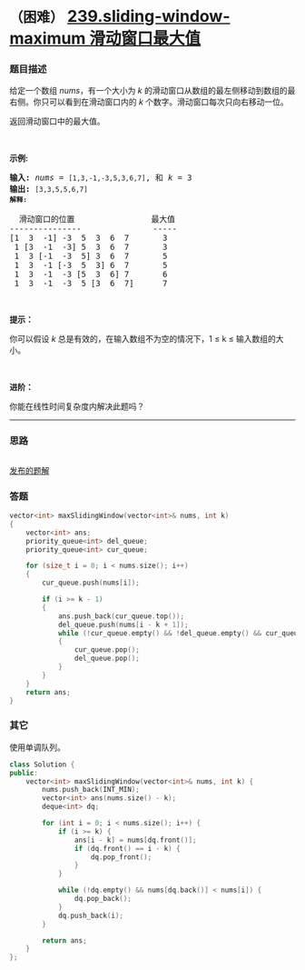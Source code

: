 # `（困难）` [239.sliding-window-maximum 滑动窗口最大值](https://leetcode-cn.com/problems/sliding-window-maximum/)

### 题目描述
<p>给定一个数组 <em>nums</em>，有一个大小为&nbsp;<em>k&nbsp;</em>的滑动窗口从数组的最左侧移动到数组的最右侧。你只可以看到在滑动窗口内的 <em>k</em>&nbsp;个数字。滑动窗口每次只向右移动一位。</p>
<p>返回滑动窗口中的最大值。</p>
<p>&nbsp;</p>
<p><strong>示例:</strong></p>
<pre><strong>输入:</strong> <em>nums</em> = <code>[1,3,-1,-3,5,3,6,7]</code>, 和 <em>k</em> = 3
<strong>输出: </strong><code>[3,3,5,5,6,7] 
<strong>解释: 
</strong></code>
  滑动窗口的位置                最大值
---------------               -----
[1  3  -1] -3  5  3  6  7       3
 1 [3  -1  -3] 5  3  6  7       3
 1  3 [-1  -3  5] 3  6  7       5
 1  3  -1 [-3  5  3] 6  7       5
 1  3  -1  -3 [5  3  6] 7       6
 1  3  -1  -3  5 [3  6  7]      7</pre>

<p>&nbsp;</p>
<p><strong>提示：</strong></p>
<p>你可以假设 <em>k </em>总是有效的，在输入数组不为空的情况下，1 ≤ k ≤&nbsp;输入数组的大小。</p>
<p>&nbsp;</p>
<p><strong>进阶：</strong></p>
<p>你能在线性时间复杂度内解决此题吗？</p>

---
### 思路
```

```

[发布的题解](https://leetcode-cn.com/problems/sliding-window-maximum/solution/239-by-ikaruga/)

### 答题
``` C++
vector<int> maxSlidingWindow(vector<int>& nums, int k)
{
	vector<int> ans;
	priority_queue<int> del_queue;
	priority_queue<int> cur_queue;

	for (size_t i = 0; i < nums.size(); i++)
	{
		cur_queue.push(nums[i]);

		if (i >= k - 1)
		{
			ans.push_back(cur_queue.top());
			del_queue.push(nums[i - k + 1]);
			while (!cur_queue.empty() && !del_queue.empty() && cur_queue.top() == del_queue.top())
			{
				cur_queue.pop();
				del_queue.pop();
			}
		}
	}
	return ans;
}
```

### 其它
使用单调队列。
``` C++
class Solution {
public:
    vector<int> maxSlidingWindow(vector<int>& nums, int k) {
        nums.push_back(INT_MIN);
        vector<int> ans(nums.size() - k);
        deque<int> dq;

        for (int i = 0; i < nums.size(); i++) {
            if (i >= k) {
                ans[i - k] = nums[dq.front()];
                if (dq.front() == i - k) {
                    dq.pop_front();
                }
            }

            while (!dq.empty() && nums[dq.back()] < nums[i]) {
                dq.pop_back();
            }
            dq.push_back(i);
        }

        return ans;
    }
};
```

